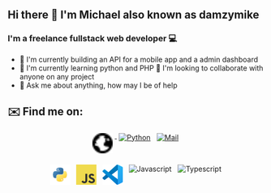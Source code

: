 ## Hi there 👋 I'm Michael also known as damzymike

### I'm a freelance fullstack web developer 💻
- 🔭 I'm currently building an API for a mobile app and a admin dashboard
- 🌱 I'm currently learning python and PHP
  👯 I'm looking to collaborate with anyone on any project
- 💬 Ask me about anything, how may I be of help

## ✉️ Find me on:
<p align="center">
 <a href="https://damzymichael.github.io/" target="_blank" rel="noopener noreferrer"> <img src="https://raw.githubusercontent.com/iconic/open-iconic/master/svg/globe.svg" alt="github" height="40" style="vertical-align:top; margin:4px"> </a>
 <a href="https://linkedin.com/in/" target="_blank" rel="noopener noreferrer"> <img src="https://cdn.jsdelivr.net/npm/simple-icons@v3/icons/linkedin.svg" alt="Python" height="40" style="vertical-align:top; margin:4px"></a>
 <a href="mailto:damzymike@gmail.com"> <img src="https://cdn.jsdelivr.net/npm/simple-icons@v3/icons/gmail.svg" alt="Mail" height="40" style="vertical-align:top; margin:4px"></a>
</p>

<p align="center">
<img src="https://raw.githubusercontent.com/github/explore/80688e429a7d4ef2fca1e82350fe8e3517d3494d/topics/python/python.png" alt="Python" height="40" style="vertical-align:top; margin:4px">
<img src="https://raw.githubusercontent.com/github/explore/80688e429a7d4ef2fca1e82350fe8e3517d3494d/topics/javascript/javascript.png" alt="Javascript" height="40" style="vertical-align:top; margin:4px">
<img src="https://raw.githubusercontent.com/github/explore/80688e429a7d4ef2fca1e82350fe8e3517d3494d/topics/visual-studio-code/visual-studio-code.png" alt="VS Code" height="40" style="vertical-align:top; margin:4px">
  
<img src="[https://raw.githubusercontent.com/github/explore/80688e429a7d4ef2fca1e82350fe8e3517d3494d/topics/visual-studio-code/visual-studio-code.png](https://encrypted-tbn0.gstatic.com/images?q=tbn:ANd9GcRhDNiiiOFAlNwsn46IP_dPz5uycEZmVa4R5w&s)" alt="Javascript" height="40" style="vertical-align:top; margin:4px">

<img src="https://www.google.com/imgres?q=typescript%20image&imgurl=https%3A%2F%2Fupload.wikimedia.org%2Fwikipedia%2Fcommons%2Fthumb%2F4%2F4c%2FTypescript_logo_2020.svg%2F2048px-Typescript_logo_2020.svg.png&imgrefurl=https%3A%2F%2Fcommons.wikimedia.org%2Fwiki%2FFile%3ATypescript_logo_2020.svg&docid=cXL5OHlxPuzO1M&tbnid=aHIb3Z9T3C4x0M&vet=12ahUKEwjIrJj_44GGAxUJQ6QEHVs7B7MQM3oECBkQAA..i&w=2048&h=2048&hcb=2&ved=2ahUKEwjIrJj_44GGAxUJQ6QEHVs7B7MQM3oECBkQAA" alt="Typescript" height="40" style="vertical-align:top; margin:4px">
</p>
<!--
**damzymichael/damzymichael** is a ✨ _special_ ✨ repository because its `README.md` (this file) appears on your GitHub profile.

Here are some ideas to get you started:

- 🤔 I’m looking for help with ...
- 📫 How to reach me: ...
- 😄 Pronouns: ...
- ⚡ Fun fact: ...
-->
